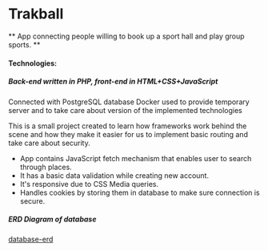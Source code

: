# Trakball

** App connecting people willing to book up a sport hall and play group sports. **

#### Technologies:

##### Back-end written in PHP, front-end in HTML+CSS+JavaScript
Connected with PostgreSQL database
Docker used to provide temporary server and to take care about version of the implemented technologies

This is a small project created to learn how frameworks work behind the scene 
and how they make it easier for us to implement basic routing and take care about security.

+ App contains JavaScript fetch mechanism that enables user to search through places.
+ It has a basic data validation while creating new account.
+ It's responsive due to CSS Media queries.
+ Handles cookies by storing them in database to make sure connection is secure.

##### ERD Diagram of database
[database-erd](https://github.com/smasiek/Trakball/blob/master/ERD%20Diagram.png?raw=true)

